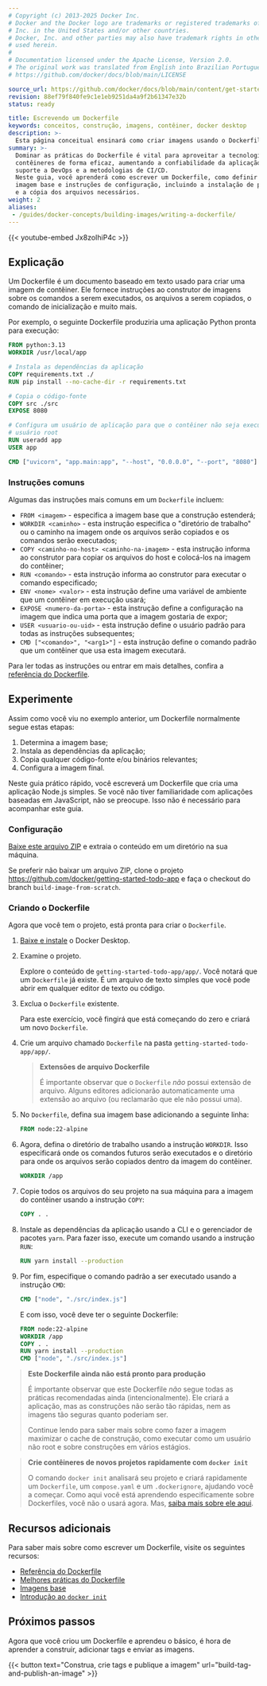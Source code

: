 ```yaml
---
# Copyright (c) 2013-2025 Docker Inc.
# Docker and the Docker logo are trademarks or registered trademarks of Docker,
# Inc. in the United States and/or other countries.
# Docker, Inc. and other parties may also have trademark rights in other terms
# used herein.
#
# Documentation licensed under the Apache License, Version 2.0.
# The original work was translated from English into Brazilian Portuguese.
# https://github.com/docker/docs/blob/main/LICENSE

source_url: https://github.com/docker/docs/blob/main/content/get-started/docker-concepts/building-images/writing-a-dockerfile.md
revision: 88ef79f840fe9c1e1eb9251da4a9f2b61347e32b
status: ready

title: Escrevendo um Dockerfile
keywords: conceitos, construção, imagens, contêiner, docker desktop
description: >-
  Esta página conceitual ensinará como criar imagens usando o Dockerfile.
summary: >-
  Dominar as práticas do Dockerfile é vital para aproveitar a tecnologia de
  contêineres de forma eficaz, aumentando a confiabilidade da aplicação e dando
  suporte a DevOps e a metodologias de CI/CD.
  Neste guia, você aprenderá como escrever um Dockerfile, como definir uma
  imagem base e instruções de configuração, incluindo a instalação de programas
  e a cópia dos arquivos necessários.
weight: 2
aliases:
 - /guides/docker-concepts/building-images/writing-a-dockerfile/
---
```


{{< youtube-embed Jx8zoIhiP4c >}}

## Explicação

Um Dockerfile é um documento baseado em texto usado para criar uma imagem de
contêiner.
Ele fornece instruções ao construtor de imagens sobre os comandos a serem
executados, os arquivos a serem copiados, o comando de inicialização e muito
mais.

Por exemplo, o seguinte Dockerfile produziria uma aplicação Python pronta para
execução:

```dockerfile
FROM python:3.13
WORKDIR /usr/local/app

# Instala as dependências da aplicação
COPY requirements.txt ./
RUN pip install --no-cache-dir -r requirements.txt

# Copia o código-fonte
COPY src ./src
EXPOSE 8080

# Configura um usuário de aplicação para que o contêiner não seja executado como
# usuário root
RUN useradd app
USER app

CMD ["uvicorn", "app.main:app", "--host", "0.0.0.0", "--port", "8080"]
```

### Instruções comuns

Algumas das instruções mais comuns em um `Dockerfile` incluem:

* `FROM <imagem>` - especifica a imagem base que a construção estenderá;
* `WORKDIR <caminho>` - esta instrução especifica o "diretório de trabalho" ou o
  caminho na imagem onde os arquivos serão copiados e os comandos serão
  executados;
* `COPY <caminho-no-host> <caminho-na-imagem>` - esta instrução informa ao
  construtor para copiar os arquivos do host e colocá-los na imagem do
  contêiner;
* `RUN <comando>` - esta instrução informa ao construtor para executar o comando
  especificado;
* `ENV <nome> <valor>` - esta instrução define uma variável de ambiente que um
  contêiner em execução usará;
* `EXPOSE <numero-da-porta>` - esta instrução define a configuração na imagem
  que indica uma porta que a imagem gostaria de expor;
* `USER <usuario-ou-uid>` - esta instrução define o usuário padrão para todas as
  instruções subsequentes;
* `CMD ["<comando>", "<arg1>"]` - esta instrução define o comando padrão que um
  contêiner que usa esta imagem executará.

Para ler todas as instruções ou entrar em mais detalhes, confira a
[referência do Dockerfile](https://docs.docker.com/engine/reference/builder/).

## Experimente

Assim como você viu no exemplo anterior, um Dockerfile normalmente segue estas
etapas:

1. Determina a imagem base;
2. Instala as dependências da aplicação;
3. Copia qualquer código-fonte e/ou binários relevantes;
4. Configura a imagem final.

Neste guia prático rápido, você escreverá um Dockerfile que cria uma aplicação
Node.js simples.
Se você não tiver familiaridade com aplicações baseadas em JavaScript, não se
preocupe.
Isso não é necessário para acompanhar este guia.

### Configuração

[Baixe este arquivo ZIP](https://github.com/docker/getting-started-todo-app/archive/refs/heads/build-image-from-scratch.zip)
e extraia o conteúdo em um diretório na sua máquina.

Se preferir não baixar um arquivo ZIP, clone o projeto
https://github.com/docker/getting-started-todo-app e faça o checkout do branch
`build-image-from-scratch`.

### Criando o Dockerfile

Agora que você tem o projeto, está pronta para criar o `Dockerfile`.

1. [Baixe e instale](https://www.docker.com/products/docker-desktop/) o Docker
   Desktop.

2. Examine o projeto.

   Explore o conteúdo de `getting-started-todo-app/app/`.
   Você notará que um `Dockerfile` já existe.
   É um arquivo de texto simples que você pode abrir em qualquer editor de texto
   ou código.

3. Exclua o `Dockerfile` existente.

   Para este exercício, você fingirá que está começando do zero e criará um novo
   `Dockerfile`.

4. Crie um arquivo chamado `Dockerfile` na pasta
   `getting-started-todo-app/app/`.

   > **Extensões de arquivo Dockerfile**
   >
   > É importante observar que o `Dockerfile` _não_ possui extensão de arquivo.
   > Alguns editores adicionarão automaticamente uma extensão ao arquivo (ou
   > reclamarão que ele não possui uma).

5. No `Dockerfile`, defina sua imagem base adicionando a seguinte linha:

   ```dockerfile
   FROM node:22-alpine
   ```

6. Agora, defina o diretório de trabalho usando a instrução `WORKDIR`.
   Isso especificará onde os comandos futuros serão executados e o diretório
   para onde os arquivos serão copiados dentro da imagem do contêiner.

   ```dockerfile
   WORKDIR /app
   ```

7. Copie todos os arquivos do seu projeto na sua máquina para a imagem do
   contêiner usando a instrução `COPY`:

   ```dockerfile
   COPY . .
   ```

8. Instale as dependências da aplicação usando a CLI e o gerenciador de pacotes
   `yarn`.
   Para fazer isso, execute um comando usando a instrução `RUN`:

   ```dockerfile
   RUN yarn install --production
   ```

9. Por fim, especifique o comando padrão a ser executado usando a instrução
   `CMD`:

   ```dockerfile
   CMD ["node", "./src/index.js"]
   ```

   E com isso, você deve ter o seguinte Dockerfile:

   ```dockerfile
   FROM node:22-alpine
   WORKDIR /app
   COPY . .
   RUN yarn install --production
   CMD ["node", "./src/index.js"]
   ```

> **Este Dockerfile ainda não está pronto para produção**
>
> É importante observar que este Dockerfile _não_ segue todas as práticas
> recomendadas ainda (intencionalmente).
> Ele criará a aplicação, mas as construções não serão tão rápidas, nem as
> imagens tão seguras quanto poderiam ser.
>
> Continue lendo para saber mais sobre como fazer a imagem maximizar o cache de
> construção, como executar como um usuário não root e sobre construções em
> vários estágios.

> **Crie contêineres de novos projetos rapidamente com `docker init`**
>
> O comando `docker init` analisará seu projeto e criará rapidamente um
> `Dockerfile`, um `compose.yaml` e um `.dockerignore`, ajudando você a começar.
> Como aqui você está aprendendo especificamente sobre Dockerfiles, você não o
> usará agora.
> Mas, [saiba mais sobre ele aqui](/engine/reference/commandline/init/).

## Recursos adicionais

Para saber mais sobre como escrever um Dockerfile, visite os seguintes recursos:

* [Referência do Dockerfile](/reference/dockerfile/)
* [Melhores práticas do Dockerfile](/develop/develop-images/dockerfile_best-practices/)
* [Imagens base](/build/building/base-images/)
* [Introdução ao `docker init`](/reference/cli/docker/init/)

## Próximos passos

Agora que você criou um Dockerfile e aprendeu o básico, é hora de aprender a
construir, adicionar tags e enviar as imagens.

{{< button text="Construa, crie tags e publique a imagem" url="build-tag-and-publish-an-image" >}}
